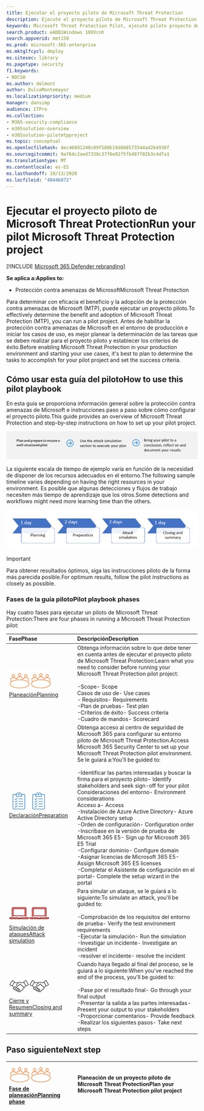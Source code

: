 ```yaml
---
title: Ejecutar el proyecto piloto de Microsoft Threat Protection
description: Ejecute el proyecto piloto de Microsoft Threat Protection en producción para determinar de forma eficaz las ventajas y la adopción de la protección contra amenazas de Microsoft (MTP).
keywords: Microsoft Threat Protection Pilot, ejecute piloto proyecto de Microsoft Threat Protection, evaluación de la protección contra amenazas de Microsoft en producción, Microsoft Threat Protection Pilot Project, Cyber Security, prevención persistente avanzada, seguridad empresarial, dispositivos, dispositivo, identidad, usuarios, datos, aplicaciones, incidentes, investigación automatizada y corrección, búsqueda avanzada
search.product: eADQiWindows 10XVcnh
search.appverid: met150
ms.prod: microsoft-365-enterprise
ms.mktglfcycl: deploy
ms.sitesec: library
ms.pagetype: security
f1.keywords:
- NOCSH
ms.author: dolmont
author: DulceMontemayor
ms.localizationpriority: medium
manager: dansimp
audience: ITPro
ms.collection:
- M365-security-compliance
- m365solution-overview
- m365solution-pilotmtpproject
ms.topic: conceptual
ms.openlocfilehash: 4ec46891248c09f580b19d888573544ad2b4930f
ms.sourcegitcommit: 9a764c2aed7338c37f6e92f5fb487f02b3c4dfa1
ms.translationtype: MT
ms.contentlocale: es-ES
ms.lasthandoff: 10/13/2020
ms.locfileid: "48446872"
---
```

# <a name="run-your-pilot-microsoft-threat-protection-project"></a><span data-ttu-id="4fccc-104">Ejecutar el proyecto piloto de Microsoft Threat Protection</span><span class="sxs-lookup"><span data-stu-id="4fccc-104">Run your pilot Microsoft Threat Protection project</span></span> 

[!INCLUDE [Microsoft 365 Defender rebranding](../includes/microsoft-defender.md)]


<span data-ttu-id="4fccc-105">**Se aplica a:**</span><span class="sxs-lookup"><span data-stu-id="4fccc-105">**Applies to:**</span></span>
- <span data-ttu-id="4fccc-106">Protección contra amenazas de Microsoft</span><span class="sxs-lookup"><span data-stu-id="4fccc-106">Microsoft Threat Protection</span></span>

<span data-ttu-id="4fccc-107">Para determinar con eficacia el beneficio y la adopción de la protección contra amenazas de Microsoft (MTP), puede ejecutar un proyecto piloto.</span><span class="sxs-lookup"><span data-stu-id="4fccc-107">To effectively determine the benefit and adoption of Microsoft Threat Protection (MTP), you can run a pilot project.</span></span> <span data-ttu-id="4fccc-108">Antes de habilitar la protección contra amenazas de Microsoft en el entorno de producción e iniciar los casos de uso, es mejor planear la determinación de las tareas que se deben realizar para el proyecto piloto y establecer los criterios de éxito.</span><span class="sxs-lookup"><span data-stu-id="4fccc-108">Before enabling Microsoft Threat Protection in your production environment and starting your use cases, it's best to plan to determine the tasks to accomplish for your pilot project and set the success criteria.</span></span> 


## <a name="how-to-use-this-pilot-playbook"></a><span data-ttu-id="4fccc-109">Cómo usar esta guía del piloto</span><span class="sxs-lookup"><span data-stu-id="4fccc-109">How to use this pilot playbook</span></span>

<span data-ttu-id="4fccc-110">En esta guía se proporciona información general sobre la protección contra amenazas de Microsoft e instrucciones paso a paso sobre cómo configurar el proyecto piloto.</span><span class="sxs-lookup"><span data-stu-id="4fccc-110">This guide provides an overview of Microsoft Threat Protection and step-by-step instructions on how to set up your pilot project.</span></span> 

![Fases de la ejecución de un programa piloto de Microsoft Threat Protection](../../media/pilotphases.png)

<span data-ttu-id="4fccc-112">La siguiente escala de tiempo de ejemplo varía en función de la necesidad de disponer de los recursos adecuados en el entorno.</span><span class="sxs-lookup"><span data-stu-id="4fccc-112">The following sample timeline varies depending on having the right resources in your environment.</span></span> <span data-ttu-id="4fccc-113">Es posible que algunas detecciones y flujos de trabajo necesiten más tiempo de aprendizaje que los otros.</span><span class="sxs-lookup"><span data-stu-id="4fccc-113">Some detections and workflows might need more learning time than the others.</span></span>

![Línea de tiempo de ejemplo para ejecutar una prueba piloto de Microsoft Threat Protection](../../media/pilotimeline.png)

>[!IMPORTANT]
><span data-ttu-id="4fccc-115">Para obtener resultados óptimos, siga las instrucciones piloto de la forma más parecida posible.</span><span class="sxs-lookup"><span data-stu-id="4fccc-115">For optimum results, follow the pilot instructions as closely as possible.</span></span>


### <a name="pilot-playbook-phases"></a><span data-ttu-id="4fccc-116">Fases de la guía piloto</span><span class="sxs-lookup"><span data-stu-id="4fccc-116">Pilot playbook phases</span></span> 

<span data-ttu-id="4fccc-117">Hay cuatro fases para ejecutar un piloto de Microsoft Threat Protection:</span><span class="sxs-lookup"><span data-stu-id="4fccc-117">There are four phases in running a Microsoft Threat Protection pilot:</span></span>

|<span data-ttu-id="4fccc-118">Fase</span><span class="sxs-lookup"><span data-stu-id="4fccc-118">Phase</span></span> | <span data-ttu-id="4fccc-119">Descripción</span><span class="sxs-lookup"><span data-stu-id="4fccc-119">Description</span></span> | 
|:-------|:-----|
| <span data-ttu-id="4fccc-120">![Planeación](../../media/mtp/plan.png)</span><span class="sxs-lookup"><span data-stu-id="4fccc-120">![Planning](../../media/mtp/plan.png)</span></span><br>[<span data-ttu-id="4fccc-121">Planeación</span><span class="sxs-lookup"><span data-stu-id="4fccc-121">Planning</span></span>](mtp-pilot-plan.md)| <span data-ttu-id="4fccc-122">Obtenga información sobre lo que debe tener en cuenta antes de ejecutar el proyecto piloto de Microsoft Threat Protection:</span><span class="sxs-lookup"><span data-stu-id="4fccc-122">Learn what you need to consider before running your Microsoft Threat Protection pilot project:</span></span> <br><br><span data-ttu-id="4fccc-123">-Scope</span><span class="sxs-lookup"><span data-stu-id="4fccc-123">- Scope</span></span> <br> <span data-ttu-id="4fccc-124">Casos de uso de</span><span class="sxs-lookup"><span data-stu-id="4fccc-124">- Use cases</span></span> <br><span data-ttu-id="4fccc-125">- Requisitos</span><span class="sxs-lookup"><span data-stu-id="4fccc-125">- Requirements</span></span> <br><span data-ttu-id="4fccc-126">-Plan de pruebas</span><span class="sxs-lookup"><span data-stu-id="4fccc-126">- Test plan</span></span> <br> <span data-ttu-id="4fccc-127">-Criterios de éxito</span><span class="sxs-lookup"><span data-stu-id="4fccc-127">- Success criteria</span></span> <br> <span data-ttu-id="4fccc-128">-Cuadro de mandos</span><span class="sxs-lookup"><span data-stu-id="4fccc-128">- Scorecard</span></span> 
| <span data-ttu-id="4fccc-129">![Declaración](../../media/mtp/prep.png)</span><span class="sxs-lookup"><span data-stu-id="4fccc-129">![Preparation](../../media/mtp/prep.png)</span></span> <br>[<span data-ttu-id="4fccc-130">Declaración</span><span class="sxs-lookup"><span data-stu-id="4fccc-130">Preparation</span></span>](mtp-evaluation.md)|  <span data-ttu-id="4fccc-131">Obtenga acceso al centro de seguridad de Microsoft 365 para configurar su entorno piloto de Microsoft Threat Protection.</span><span class="sxs-lookup"><span data-stu-id="4fccc-131">Access Microsoft 365 Security Center to set up your Microsoft Threat Protection pilot  environment.</span></span> <span data-ttu-id="4fccc-132">Se le guiará a:</span><span class="sxs-lookup"><span data-stu-id="4fccc-132">You'll be guided to:</span></span><br><br><span data-ttu-id="4fccc-133">-Identificar las partes interesadas y buscar la firma para el proyecto piloto</span><span class="sxs-lookup"><span data-stu-id="4fccc-133">- Identify stakeholders and seek sign-off for your pilot</span></span> <br> <span data-ttu-id="4fccc-134">Consideraciones del entorno</span><span class="sxs-lookup"><span data-stu-id="4fccc-134">- Environment considerations</span></span> <br><span data-ttu-id="4fccc-135">Acceso a</span><span class="sxs-lookup"><span data-stu-id="4fccc-135">- Access</span></span> <br><span data-ttu-id="4fccc-136">-Instalación de Azure Active Directory</span><span class="sxs-lookup"><span data-stu-id="4fccc-136">- Azure Active Directory setup</span></span> <br> <span data-ttu-id="4fccc-137">-Orden de configuración</span><span class="sxs-lookup"><span data-stu-id="4fccc-137">- Configuration order</span></span> <br> <span data-ttu-id="4fccc-138">-Inscríbase en la versión de prueba de Microsoft 365 E5</span><span class="sxs-lookup"><span data-stu-id="4fccc-138">- Sign up for Microsoft 365 E5 Trial</span></span> <br> <span data-ttu-id="4fccc-139">-Configurar dominio</span><span class="sxs-lookup"><span data-stu-id="4fccc-139">- Configure domain</span></span> <br><span data-ttu-id="4fccc-140">-Asignar licencias de Microsoft 365 E5</span><span class="sxs-lookup"><span data-stu-id="4fccc-140">- Assign Microsoft 365 E5 licenses</span></span> <br> <span data-ttu-id="4fccc-141">-Completar el Asistente de configuración en el portal</span><span class="sxs-lookup"><span data-stu-id="4fccc-141">- Complete the setup wizard in the portal</span></span>|
| <span data-ttu-id="4fccc-142">![Simulación de ataques](../../media/mtp/run-sim.png)</span><span class="sxs-lookup"><span data-stu-id="4fccc-142">![Attack simulation](../../media/mtp/run-sim.png)</span></span> <br>[<span data-ttu-id="4fccc-143">Simulación de ataques</span><span class="sxs-lookup"><span data-stu-id="4fccc-143">Attack simulation</span></span>](mtp-pilot-simulate.md) | <span data-ttu-id="4fccc-144">Para simular un ataque, se le guiará a lo siguiente:</span><span class="sxs-lookup"><span data-stu-id="4fccc-144">To simulate an attack, you'll be guided to:</span></span><br><br><span data-ttu-id="4fccc-145">-Comprobación de los requisitos del entorno de prueba</span><span class="sxs-lookup"><span data-stu-id="4fccc-145">- Verify the test environment requirements</span></span> <br><span data-ttu-id="4fccc-146">-Ejecutar la simulación</span><span class="sxs-lookup"><span data-stu-id="4fccc-146">-  Run the simulation</span></span> <br><span data-ttu-id="4fccc-147">-Investigar un incidente</span><span class="sxs-lookup"><span data-stu-id="4fccc-147">- Investigate an incident</span></span> <br><span data-ttu-id="4fccc-148">-resolver el incidente</span><span class="sxs-lookup"><span data-stu-id="4fccc-148">- resolve the incident</span></span> 
| <span data-ttu-id="4fccc-149">![Cierre y Resumen](../../media/mtp/close.png)</span><span class="sxs-lookup"><span data-stu-id="4fccc-149">![Closing and summary](../../media/mtp/close.png)</span></span> <br>[<span data-ttu-id="4fccc-150">Cierre y Resumen</span><span class="sxs-lookup"><span data-stu-id="4fccc-150">Closing and summary</span></span>](mtp-pilot-close.md) | <span data-ttu-id="4fccc-151">Cuando haya llegado al final del proceso, se le guiará a lo siguiente:</span><span class="sxs-lookup"><span data-stu-id="4fccc-151">When you've reached the end of the process, you'll be guided to:</span></span><br><br><span data-ttu-id="4fccc-152">-Pase por el resultado final</span><span class="sxs-lookup"><span data-stu-id="4fccc-152">- Go through your final output</span></span><br><span data-ttu-id="4fccc-153">-Presentar la salida a las partes interesadas</span><span class="sxs-lookup"><span data-stu-id="4fccc-153">- Present your output to your stakeholders</span></span> <br><span data-ttu-id="4fccc-154">-Proporcionar comentarios</span><span class="sxs-lookup"><span data-stu-id="4fccc-154">- Provide feedback</span></span> <br><span data-ttu-id="4fccc-155">-Realizar los siguientes pasos</span><span class="sxs-lookup"><span data-stu-id="4fccc-155">- Take next steps</span></span> 

## <a name="next-step"></a><span data-ttu-id="4fccc-156">Paso siguiente</span><span class="sxs-lookup"><span data-stu-id="4fccc-156">Next step</span></span>
|<span data-ttu-id="4fccc-157">![Fase de planeación](../../media/mtp/plan.png)</span><span class="sxs-lookup"><span data-stu-id="4fccc-157">![Planning phase](../../media/mtp/plan.png)</span></span> <br>[<span data-ttu-id="4fccc-158">Fase de planeación</span><span class="sxs-lookup"><span data-stu-id="4fccc-158">Planning phase</span></span>](mtp-pilot-plan.md) | <span data-ttu-id="4fccc-159">Planeación de un proyecto piloto de Microsoft Threat Protection</span><span class="sxs-lookup"><span data-stu-id="4fccc-159">Plan your Microsoft Threat Protection pilot project</span></span> 
|:-------|:-----|
